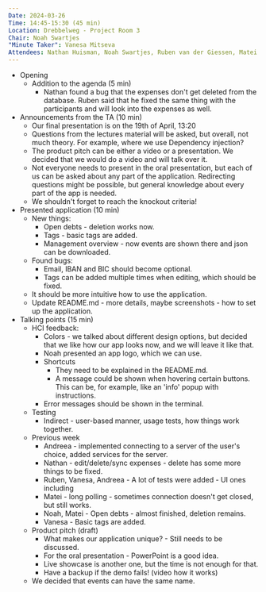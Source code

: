 ```yaml
---
Date: 2024-03-26
Time: 14:45-15:30 (45 min)
Location: Drebbelweg - Project Room 3
Chair: Noah Swartjes
"Minute Taker": Vanesa Mitseva
Attendees: Nathan Huisman, Noah Swartjes, Ruben van der Giessen, Matei Aruxandei, Andreea Grigoraș, Vanesa Mitseva, Mike Segers
---
```

- Opening
  - Addition to the agenda (5 min)
    - Nathan found a bug that the expenses don't get deleted from the database. Ruben said that he fixed the same thing with the participants and will look into the expenses as well.
- Announcements from the TA (10 min)
  - Our final presentation is on the 19th of April, 13:20
  - Questions from the lectures material will be asked, but overall, not much theory. For example, where we use Dependency injection?
  - The product pitch can be either a video or a presentation. We decided that we would do a video and will talk over it.
  - Not everyone needs to present in the oral presentation, but each of us can be asked about any part of the application. Redirecting questions might be possible, but general knowledge about every part of the app is needed.
  - We shouldn't forget to reach the knockout criteria!
- Presented application (10 min)
  - New things:
    - Open debts - deletion works now.
    - Tags - basic tags are added.
    - Management overview - now events are shown there and json can be downloaded.
  - Found bugs:
    - Email, IBAN and BIC should become optional.
    - Tags can be added multiple times when editing, which should be fixed. 
  - It should be more intuitive how to use the application.
  - Update README.md - more details, maybe screenshots - how to set up the application.
- Talking points (15 min)
  - HCI feedback:
    - Colors - we talked about different design options, but decided that we like how our app looks now, and we will leave it like that.
    - Noah presented an app logo, which we can use.
    - Shortcuts
      - They need to be explained in the README.md.
      - A message could be shown when hovering certain buttons. This can be, for example, like an 'info' popup with instructions. 
    - Error messages should be shown in the terminal.
  - Testing
    - Indirect - user-based manner, usage tests, how things work together.
  - Previous week
    - Andreea - implemented connecting to a server of the user's choice, added services for the server.
    - Nathan - edit/delete/sync expenses - delete has some more things to be fixed.
    - Ruben, Vanesa, Andreea - A lot of tests were added - UI ones including
    - Matei - long polling - sometimes connection doesn't get closed, but still works.
    - Noah, Matei - Open debts - almost finished, deletion remains.
    - Vanesa - Basic tags are added.
  - Product pitch (draft)
    - What makes our application unique? - Still needs to be discussed.
    - For the oral presentation - PowerPoint is a good idea.
    - Live showcase is another one, but the time is not enough for that.
    - Have a backup if the demo fails! (video how it works)
  - We decided that events can have the same name.
